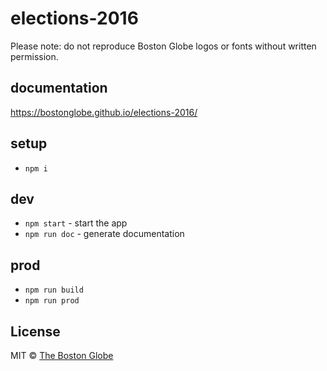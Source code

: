 # elections-2016

Please note: do not reproduce Boston Globe logos or fonts without written permission.

## documentation

<https://bostonglobe.github.io/elections-2016/>

## setup

-   `npm i`

## dev

-   `npm start` - start the app
-   `npm run doc` - generate documentation

## prod

-   `npm run build`
-   `npm run prod`

## License

MIT © [The Boston Globe](http://github.com/BostonGlobe)
